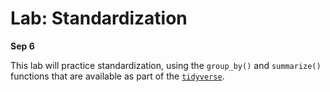 
# Lab: Standardization

**Sep 6**

This lab will practice standardization, using the `group_by()` and `summarize()` functions that are available as part of the [`tidyverse`](https://www.tidyverse.org/).
